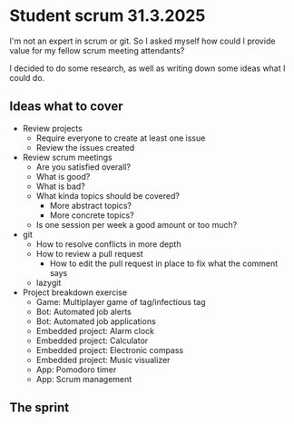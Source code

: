 # Student scrum 31.3.2025

I'm not an expert in scrum or git. So I asked myself how could I provide value
for my fellow scrum meeting attendants?

I decided to do some research, as well as writing down some ideas what I could
do.

## Ideas what to cover

- Review projects
    - Require everyone to create at least one issue
    - Review the issues created
- Review scrum meetings
    - Are you satisfied overall?
    - What is good?
    - What is bad?
    - What kinda topics should be covered?
        - More abstract topics?
        - More concrete topics?
    - Is one session per week a good amount or too much?
- git
    - How to resolve conflicts in more depth
    - How to review a pull request
        - How to edit the pull request in place to fix
        what the comment says
    - lazygit
- Project breakdown exercise
    - Game: Multiplayer game of tag/infectious tag
    - Bot: Automated job alerts
    - Bot: Automated job applications
    - Embedded project: Alarm clock
    - Embedded project: Calculator
    - Embedded project: Electronic compass 
    - Embedded project: Music visualizer
    - App: Pomodoro timer
    - App: Scrum management

## The sprint
